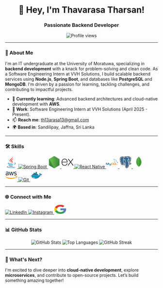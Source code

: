 <div align="center">
  <h1>👋 Hey, I'm Thavarasa Tharsan!</h1>
  <h3>Passionate Backend Developer</h3>
  <img src="https://komarev.com/ghpvc/?username=tharsan01&label=Profile%20views&color=0e75b6&style=flat" alt="Profile views" />
</div>

---

### 🚀 About Me
I'm an IT undergraduate at the University of Moratuwa, specializing in **backend development** with a knack for problem-solving and clean code. As a Software Engineering Intern at VVH Solutions, I build scalable backend services using **Node.js**, **Spring Boot**, and databases like **PostgreSQL** and **MongoDB**. I'm driven by a passion for learning, tackling challenges, and contributing to impactful projects.

- 🌱 **Currently learning**: Advanced backend architectures and cloud-native development with **AWS**.
- 💼 **Work**: Software Engineering Intern at VVH Solutions (April 2025 - Present).
- 📫 **Reach me**: [th13arasa13@gmail.com](mailto:th13arasa13@gmail.com)
- 🌍 **Based in**: Sandilipay, Jaffna, Sri Lanka

---

### 🛠️ Skills
<p align="left">
  <a href="https://www.java.com" target="_blank" rel="noreferrer">
    <img src="https://raw.githubusercontent.com/devicons/devicon/master/icons/java/java-original.svg" alt="Java" width="40" height="40"/>
  </a>
  <a href="https://spring.io/" target="_blank" rel="noreferrer">
    <img src="https://www.vectorlogo.zone/logos/springio/springio-icon.svg" alt="Spring Boot" width="40" height="40"/>
  </a>
  <a href="https://nodejs.org" target="_blank" rel="noreferrer">
    <img src="https://raw.githubusercontent.com/devicons/devicon/master/icons/nodejs/nodejs-original.svg" alt="Node.js" width="40" height="40"/>
  </a>
  <a href="https://expressjs.com" target="_blank" rel="noreferrer">
    <img src="https://raw.githubusercontent.com/devicons/devicon/master/icons/express/express-original.svg" alt="Express.js" width="40" height="40"/>
  </a>
  <a href="https://reactnative.dev/" target="_blank" rel="noreferrer">
    <img src="https://reactnative.dev/img/header_logo.svg" alt="React Native" width="40" height="40"/>
  </a>
  <a href="https://www.mysql.com/" target="_blank" rel="noreferrer">
    <img src="https://raw.githubusercontent.com/devicons/devicon/master/icons/mysql/mysql-original-wordmark.svg" alt="MySQL" width="40" height="40"/>
  </a>
  <a href="https://www.postgresql.org" target="_blank" rel="noreferrer">
    <img src="https://raw.githubusercontent.com/devicons/devicon/master/icons/postgresql/postgresql-original.svg" alt="PostgreSQL" width="40" height="40"/>
  </a>
  <a href="https://www.mongodb.com/" target="_blank" rel="noreferrer">
    <img src="https://raw.githubusercontent.com/devicons/devicon/master/icons/mongodb/mongodb-original.svg" alt="MongoDB" width="40" height="40"/>
  </a>
  <a href="https://aws.amazon.com" target="_blank" rel="noreferrer">
    <img src="https://raw.githubusercontent.com/devicons/devicon/master/icons/amazonwebservices/amazonwebservices-original-wordmark.svg" alt="AWS" width="40" height="40"/>
  </a>
  <a href="https://git-scm.com/" target="_blank" rel="noreferrer">
    <img src="https://www.vectorlogo.zone/logos/git-scm/git-scm-icon.svg" alt="Git" width="40" height="40"/>
  </a>
  <a href="https://www.docker.com/" target="_blank" rel="noreferrer">
    <img src="https://raw.githubusercontent.com/devicons/devicon/master/icons/docker/docker-original.svg" alt="Docker" width="40" height="40"/>
  </a>
</p>

---



### 🌐 Connect with Me
<p align="left">
  <a href="https://linkedin.com/in/thavarasa-tharsan" target="_blank">
    <img src="https://raw.githubusercontent.com/rahuldkjain/github-profile-readme-generator/master/src/images/icons/Social/linked-in-alt.svg" alt="LinkedIn" height="30" width="40" />
  </a>
  <a href="https://instagram.com/tharsan__01" target="_blank">
    <img src="https://raw.githubusercontent.com/rahuldkjain/github-profile-readme-generator/master/src/images/icons/Social/instagram.svg" alt="Instagram" height="30" width="40" />
  </a>
  <a href="mailto:th13arasa13@gmail.com">
    <img src="https://raw.githubusercontent.com/devicons/devicon/master/icons/google/google-original.svg" alt="Email" height="30" width="40" />
  </a>
</p>

---

### 📊 GitHub Stats
<p align="center">
  <img src="https://github-readme-stats.vercel.app/api?username=tharsan01&show_icons=true&theme=radical&hide_border=true" alt="GitHub Stats" />
  <img src="https://github-readme-stats.vercel.app/api/top-langs?username=tharsan01&show_icons=true&theme=radical&layout=compact&hide_border=true" alt="Top Languages" />
  <img src="https://github-readme-streak-stats.herokuapp.com/?user=tharsan01&theme=radical&hide_border=true" alt="GitHub Streak" />
</p>

---

### 🎯 What's Next?
I'm excited to dive deeper into **cloud-native development**, explore **microservices**, and contribute to open-source projects. Let’s build something amazing together!

